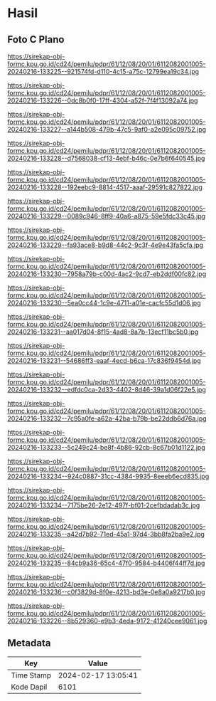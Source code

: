 # Hasil

## Foto C Plano

https://sirekap-obj-formc.kpu.go.id/cd24/pemilu/pdpr/61/12/08/20/01/6112082001005-20240216-133225--921574fd-d110-4c15-a75c-12799ea19c34.jpg

https://sirekap-obj-formc.kpu.go.id/cd24/pemilu/pdpr/61/12/08/20/01/6112082001005-20240216-133226--0dc8b0f0-17ff-4304-a52f-7f4f13092a74.jpg

https://sirekap-obj-formc.kpu.go.id/cd24/pemilu/pdpr/61/12/08/20/01/6112082001005-20240216-133227--a144b508-479b-47c5-9af0-a2e095c09752.jpg

https://sirekap-obj-formc.kpu.go.id/cd24/pemilu/pdpr/61/12/08/20/01/6112082001005-20240216-133228--d7568038-cf13-4ebf-b46c-0e7b6f640545.jpg

https://sirekap-obj-formc.kpu.go.id/cd24/pemilu/pdpr/61/12/08/20/01/6112082001005-20240216-133228--192eebc9-8814-4517-aaaf-29591c827822.jpg

https://sirekap-obj-formc.kpu.go.id/cd24/pemilu/pdpr/61/12/08/20/01/6112082001005-20240216-133229--0089c946-8ff9-40a6-a875-59e5fdc33c45.jpg

https://sirekap-obj-formc.kpu.go.id/cd24/pemilu/pdpr/61/12/08/20/01/6112082001005-20240216-133229--fa93ace8-b9d8-44c2-9c3f-4e9e43fa5cfa.jpg

https://sirekap-obj-formc.kpu.go.id/cd24/pemilu/pdpr/61/12/08/20/01/6112082001005-20240216-133230--7958a79b-c00d-4ac2-9cd7-eb2ddf00fc82.jpg

https://sirekap-obj-formc.kpu.go.id/cd24/pemilu/pdpr/61/12/08/20/01/6112082001005-20240216-133230--5ea0cc44-1c9e-4711-a01e-cacfc55d1d06.jpg

https://sirekap-obj-formc.kpu.go.id/cd24/pemilu/pdpr/61/12/08/20/01/6112082001005-20240216-133231--aa017d04-8f15-4ad8-8a7b-13ecf11bc5b0.jpg

https://sirekap-obj-formc.kpu.go.id/cd24/pemilu/pdpr/61/12/08/20/01/6112082001005-20240216-133231--54686ff3-eaaf-4ecd-b6ca-17c836f9454d.jpg

https://sirekap-obj-formc.kpu.go.id/cd24/pemilu/pdpr/61/12/08/20/01/6112082001005-20240216-133232--edfdc0ca-2d33-4402-8d46-39a1d06f22e5.jpg

https://sirekap-obj-formc.kpu.go.id/cd24/pemilu/pdpr/61/12/08/20/01/6112082001005-20240216-133232--7c95a0fe-a62a-42ba-b79b-be22ddb6d76a.jpg

https://sirekap-obj-formc.kpu.go.id/cd24/pemilu/pdpr/61/12/08/20/01/6112082001005-20240216-133233--5c249c24-be8f-4b86-92cb-8c67b01d1122.jpg

https://sirekap-obj-formc.kpu.go.id/cd24/pemilu/pdpr/61/12/08/20/01/6112082001005-20240216-133234--924c0887-31cc-4384-9935-8eeeb6ecd835.jpg

https://sirekap-obj-formc.kpu.go.id/cd24/pemilu/pdpr/61/12/08/20/01/6112082001005-20240216-133234--7175be26-2e12-497f-bf01-2cefbdadab3c.jpg

https://sirekap-obj-formc.kpu.go.id/cd24/pemilu/pdpr/61/12/08/20/01/6112082001005-20240216-133235--a42d7b92-71ed-45a1-97d4-3bb8fa2ba9e2.jpg

https://sirekap-obj-formc.kpu.go.id/cd24/pemilu/pdpr/61/12/08/20/01/6112082001005-20240216-133235--84cb9a36-65c4-47f0-9584-b4406f44ff7d.jpg

https://sirekap-obj-formc.kpu.go.id/cd24/pemilu/pdpr/61/12/08/20/01/6112082001005-20240216-133236--c0f3829d-8f0e-4213-bd3e-0e8a0a9217b0.jpg

https://sirekap-obj-formc.kpu.go.id/cd24/pemilu/pdpr/61/12/08/20/01/6112082001005-20240216-133226--8b529360-e9b3-4eda-9172-41240cee9061.jpg


## Metadata

| Key        | Value               |
| ---------- | ------------------- |
| Time Stamp | 2024-02-17 13:05:41 |
| Kode Dapil | 6101                |



